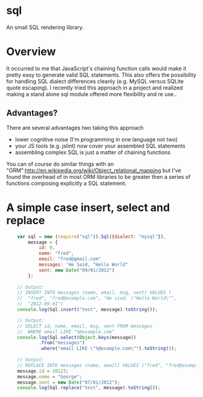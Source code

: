 sql
===

An small SQL rendering library.

# Overview

It occurred to me that JavaScript's chaining function calls would
make it pretty easy to generate valid SQL statements. This also offers the possibility for handling SQL dialect differences cleanly (e.g. MySQL versus SQLite quote escaping). I recently tried this approach in a project and realized making a stand alone sql module offered more flexibility and re use..

## Advantages?

There are several advantages two taking this approach

* lower cognitive noise (I'm programming in one language not two)
* your JS tools (e.g. jslint) now cover your assembled SQL statements
* assembling complex SQL is just a matter of chaining functions

You can of course do similar things with an "ORM":http://en.wikipedia.org/wiki/Object_relational_mapping but I've found the overhead of in most ORM libraries to be greater then a series of functions composing explicitly a SQL statement.


# A simple case insert, select and replace

```JavaScript
	var sql = new (require("sql")).Sql({dialect: "mysql"}),
		message = {
			id: 0,
			name: "fred",
			email: "fred@gmail.com"
			messages: 'He Said, "Hello World"
			sent: new Date("09/01/2012")
		};
	
	// Output:
	// INSERT INTO messages (name, email, msg, sent) VALUES (
	//	"fred", "fred@example.com", "He siad, \"Hello World\"", 
	//	"2012-09-01")
	console.log(Sql.insert("test", message).toString());

	// Output:
	// SELECT id, name, email, msg, sent FROM messages 
	//	WHERE email LIKE "%@example.com"
	console.log(Sql.select(Object.keys(message))
			.from("messages")
			.where("email LIKE \"%@example.com\"").toString());
	
	// Output:
	// REPLACE INTO messages (name, email) VALUES ("fred", "fred@example.com")
	message.id = 10123;
	message.name = "George";
	message.sent = new Date("07/01/2012");
	console.log(Sql.replace("test", message).toString());
```

